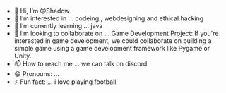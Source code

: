 - 👋 Hi, I’m @Shadow
- 👀 I’m interested in ... codeing , webdesigning  and ethical hacking 
- 🌱 I’m currently learning ... java
- 💞️ I’m looking to collaborate on ... Game Development Project: If you're interested in game development, we could collaborate on building a simple game using a game development framework like Pygame or Unity.
- 📫 How to reach me ... we can talk on discord
- 😄 Pronouns: ... 
- ⚡ Fun fact: ... i love playing football

<!---
Catidegangstar/Catidegangstar is a ✨ special ✨ repository because its `README.md` (this file) appears on your GitHub profile.
You can click the Preview link to take a look at your changes.
--->
